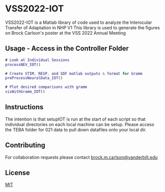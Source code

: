 # VSS2022-IOT

VSS2022-IOT is a Matlab library of code used to analyze the Interocular Transfer of Adaptation in NHP V1
This library is used to generate the figures on Brock Carlson's poster at the VSS 2022 Annual Meeting


## Usage - Access in the Controller Folder

```matlab
# Look at Individual Sessions
processNEV_IOT()

# Create STIM, RESP, and SDF matlab outputs & format for Gramm
preProcessNeuralData_IOT()

# Plot desired comparisons with gramm
visWithGramm_IOT()

```

## Instructions
The intention is that setupIOT is run at the start of each script so that
individual directories on each local machine can be setup. Please access 
the TEBA folder for 021 data to pull down datafiles onto your local dir.

## Contributing
For collaboration requests please contact brock.m.carlson@vanderbilt.edu

## License
[MIT](https://choosealicense.com/licenses/mit/)
